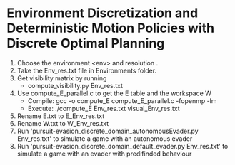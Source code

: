 # Environment Discretization and Deterministic Motion Policies with Discrete Optimal Planning

1. Choose the environment \<env> and resolution <res>.
2. Take the Env<env>_res<res>.txt file in Environments folder.
3. Get visibility matrix by running 
	- compute_visibility.py Env<env>_res<res>.txt
4. Use compute_E_parallel.c to get the E table and the workspace W
	- Compile: gcc -o compute_E compute_E_parallel.c -fopenmp -lm
	- Execute: ./compute_E Env<env>_res<res>.txt visual_Env<env>_res<res>.txt
5. Rename E.txt to E_Env<env>_res<res>.txt
6. Rename W.txt to W_Env<env>_res<res>.txt
7. Run 'pursuit-evasion_discrete_domain_autonomousEvader.py Env<env>_res<res>.txt' to simulate a game with an autonomous evader
8. Run 'pursuit-evasion_discrete_domain_default_evader.py Env<env>_res<res>.txt' to simulate a game with an evader with predifinded behaviour
